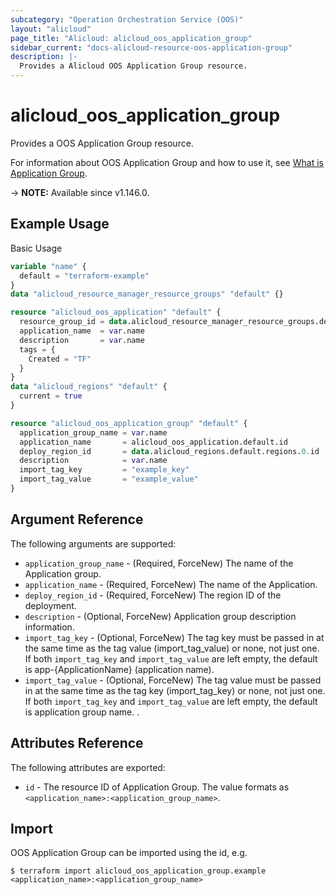 ```yaml
---
subcategory: "Operation Orchestration Service (OOS)"
layout: "alicloud"
page_title: "Alicloud: alicloud_oos_application_group"
sidebar_current: "docs-alicloud-resource-oos-application-group"
description: |-
  Provides a Alicloud OOS Application Group resource.
---
```


# alicloud_oos_application_group

Provides a OOS Application Group resource.

For information about OOS Application Group and how to use it, see [What is Application Group](https://www.alibabacloud.com/help/en/operation-orchestration-service/latest/api-oos-2019-06-01-createapplicationgroup).

-> **NOTE:** Available since v1.146.0.

## Example Usage

Basic Usage

```terraform
variable "name" {
  default = "terraform-example"
}
data "alicloud_resource_manager_resource_groups" "default" {}

resource "alicloud_oos_application" "default" {
  resource_group_id = data.alicloud_resource_manager_resource_groups.default.groups.0.id
  application_name  = var.name
  description       = var.name
  tags = {
    Created = "TF"
  }
}
data "alicloud_regions" "default" {
  current = true
}

resource "alicloud_oos_application_group" "default" {
  application_group_name = var.name
  application_name       = alicloud_oos_application.default.id
  deploy_region_id       = data.alicloud_regions.default.regions.0.id
  description            = var.name
  import_tag_key         = "example_key"
  import_tag_value       = "example_value"
}
```

## Argument Reference

The following arguments are supported:

* `application_group_name` - (Required, ForceNew) The name of the Application group.
* `application_name` - (Required, ForceNew) The name of the Application.
* `deploy_region_id` - (Required, ForceNew) The region ID of the deployment.
* `description` - (Optional, ForceNew) Application group description information.
* `import_tag_key` - (Optional, ForceNew) The tag key must be passed in at the same time as the tag value (import_tag_value) or none, not just one. If both `import_tag_key` and `import_tag_value` are left empty, the default is app-{ApplicationName} (application name).
* `import_tag_value` - (Optional, ForceNew) The tag value must be passed in at the same time as the tag key (import_tag_key) or none, not just one. If both `import_tag_key` and `import_tag_value` are left empty, the default is application group name.
.

## Attributes Reference

The following attributes are exported:

* `id` - The resource ID of Application Group. The value formats as `<application_name>:<application_group_name>`.

## Import

OOS Application Group can be imported using the id, e.g.

```shell
$ terraform import alicloud_oos_application_group.example <application_name>:<application_group_name>
```